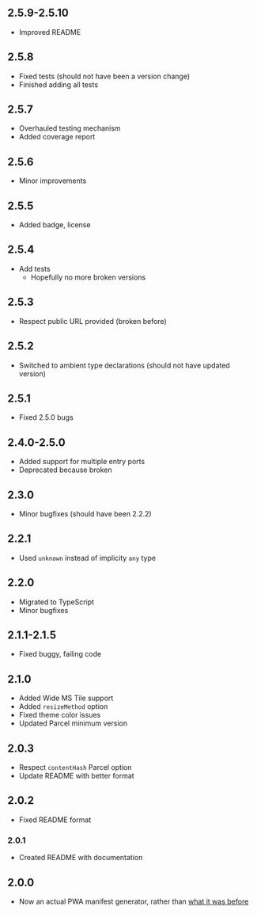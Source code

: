 ## 2.5.9-2.5.10
- Improved README
## 2.5.8
- Fixed tests (should not have been a version change)
- Finished adding all tests
## 2.5.7
- Overhauled testing mechanism
- Added coverage report
## 2.5.6
- Minor improvements
## 2.5.5
- Added badge, license
## 2.5.4
- Add tests
  - Hopefully no more broken versions
## 2.5.3
- Respect public URL provided (broken before)
## 2.5.2
- Switched to ambient type declarations (should not have updated version)
## 2.5.1
- Fixed 2.5.0 bugs
## 2.4.0-2.5.0
- Added support for multiple entry ports
- Deprecated because broken
## 2.3.0
- Minor bugfixes (should have been 2.2.2)
## 2.2.1
- Used `unknown` instead of implicity `any` type
## 2.2.0
- Migrated to TypeScript
- Minor bugfixes
## 2.1.1-2.1.5
- Fixed buggy, failing code
## 2.1.0
- Added Wide MS Tile support
- Added `resizeMethod` option
- Fixed theme color issues
- Updated Parcel minimum version
## 2.0.3
- Respect `contentHash` Parcel option
- Update README with better format
## 2.0.2
- Fixed README format
### 2.0.1
- Created README with documentation
## 2.0.0
- Now an actual PWA manifest generator, rather than [what it was before](https://github.com/101arrowz/parcel-plugin-precache-manifest)